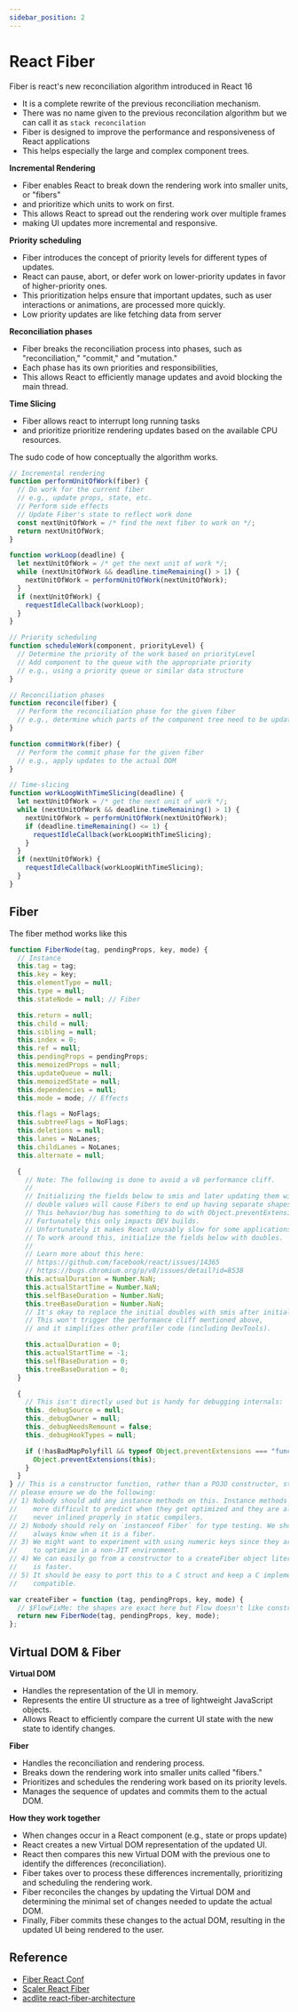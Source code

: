 ```yaml
---
sidebar_position: 2
---
```


# React Fiber

Fiber is react's new reconciliation algorithm introduced in React 16

- It is a complete rewrite of the previous reconciliation mechanism.
- There was no name given to the previous reconcilation algorithm but we can call it as `stack reconcilation`
- Fiber is designed to improve the performance and responsiveness of React applications
- This helps especially the large and complex component trees.

**Incremental Rendering**

- Fiber enables React to break down the rendering work into smaller units, or "fibers"
- and prioritize which units to work on first.
- This allows React to spread out the rendering work over multiple frames
- making UI updates more incremental and responsive.

**Priority scheduling**

- Fiber introduces the concept of priority levels for different types of updates.
- React can pause, abort, or defer work on lower-priority updates in favor of higher-priority ones.
- This prioritization helps ensure that important updates, such as user interactions or animations, are processed more quickly.
- Low priority updates are like fetching data from server

**Reconciliation phases**

- Fiber breaks the reconciliation process into phases, such as "reconciliation," "commit," and "mutation."
- Each phase has its own priorities and responsibilities,
- This allows React to efficiently manage updates and avoid blocking the main thread.

**Time Slicing**

- Fiber allows react to interrupt long running tasks
- and prioritize prioritize rendering updates based on the available CPU resources.

The sudo code of how conceptually the algorithm works.

```jsx
// Incremental rendering
function performUnitOfWork(fiber) {
  // Do work for the current fiber
  // e.g., update props, state, etc.
  // Perform side effects
  // Update Fiber's state to reflect work done
  const nextUnitOfWork = /* find the next fiber to work on */;
  return nextUnitOfWork;
}

function workLoop(deadline) {
  let nextUnitOfWork = /* get the next unit of work */;
  while (nextUnitOfWork && deadline.timeRemaining() > 1) {
    nextUnitOfWork = performUnitOfWork(nextUnitOfWork);
  }
  if (nextUnitOfWork) {
    requestIdleCallback(workLoop);
  }
}

// Priority scheduling
function scheduleWork(component, priorityLevel) {
  // Determine the priority of the work based on priorityLevel
  // Add component to the queue with the appropriate priority
  // e.g., using a priority queue or similar data structure
}

// Reconciliation phases
function reconcile(fiber) {
  // Perform the reconciliation phase for the given fiber
  // e.g., determine which parts of the component tree need to be updated
}

function commitWork(fiber) {
  // Perform the commit phase for the given fiber
  // e.g., apply updates to the actual DOM
}

// Time-slicing
function workLoopWithTimeSlicing(deadline) {
  let nextUnitOfWork = /* get the next unit of work */;
  while (nextUnitOfWork && deadline.timeRemaining() > 1) {
    nextUnitOfWork = performUnitOfWork(nextUnitOfWork);
    if (deadline.timeRemaining() <= 1) {
      requestIdleCallback(workLoopWithTimeSlicing);
    }
  }
  if (nextUnitOfWork) {
    requestIdleCallback(workLoopWithTimeSlicing);
  }
}
```

## Fiber

The fiber method works like this

```jsx
function FiberNode(tag, pendingProps, key, mode) {
  // Instance
  this.tag = tag;
  this.key = key;
  this.elementType = null;
  this.type = null;
  this.stateNode = null; // Fiber

  this.return = null;
  this.child = null;
  this.sibling = null;
  this.index = 0;
  this.ref = null;
  this.pendingProps = pendingProps;
  this.memoizedProps = null;
  this.updateQueue = null;
  this.memoizedState = null;
  this.dependencies = null;
  this.mode = mode; // Effects

  this.flags = NoFlags;
  this.subtreeFlags = NoFlags;
  this.deletions = null;
  this.lanes = NoLanes;
  this.childLanes = NoLanes;
  this.alternate = null;

  {
    // Note: The following is done to avoid a v8 performance cliff.
    //
    // Initializing the fields below to smis and later updating them with
    // double values will cause Fibers to end up having separate shapes.
    // This behavior/bug has something to do with Object.preventExtension().
    // Fortunately this only impacts DEV builds.
    // Unfortunately it makes React unusably slow for some applications.
    // To work around this, initialize the fields below with doubles.
    //
    // Learn more about this here:
    // https://github.com/facebook/react/issues/14365
    // https://bugs.chromium.org/p/v8/issues/detail?id=8538
    this.actualDuration = Number.NaN;
    this.actualStartTime = Number.NaN;
    this.selfBaseDuration = Number.NaN;
    this.treeBaseDuration = Number.NaN;
    // It's okay to replace the initial doubles with smis after initialization.
    // This won't trigger the performance cliff mentioned above,
    // and it simplifies other profiler code (including DevTools).

    this.actualDuration = 0;
    this.actualStartTime = -1;
    this.selfBaseDuration = 0;
    this.treeBaseDuration = 0;
  }

  {
    // This isn't directly used but is handy for debugging internals:
    this._debugSource = null;
    this._debugOwner = null;
    this._debugNeedsRemount = false;
    this._debugHookTypes = null;

    if (!hasBadMapPolyfill && typeof Object.preventExtensions === "function") {
      Object.preventExtensions(this);
    }
  }
} // This is a constructor function, rather than a POJO constructor, still
// please ensure we do the following:
// 1) Nobody should add any instance methods on this. Instance methods can be
//    more difficult to predict when they get optimized and they are almost
//    never inlined properly in static compilers.
// 2) Nobody should rely on `instanceof Fiber` for type testing. We should
//    always know when it is a fiber.
// 3) We might want to experiment with using numeric keys since they are easier
//    to optimize in a non-JIT environment.
// 4) We can easily go from a constructor to a createFiber object literal if that
//    is faster.
// 5) It should be easy to port this to a C struct and keep a C implementation
//    compatible.

var createFiber = function (tag, pendingProps, key, mode) {
  // $FlowFixMe: the shapes are exact here but Flow doesn't like constructors
  return new FiberNode(tag, pendingProps, key, mode);
};
```

## Virtual DOM & Fiber

**Virtual DOM**
- Handles the representation of the UI in memory.
- Represents the entire UI structure as a tree of lightweight JavaScript objects.
- Allows React to efficiently compare the current UI state with the new state to identify changes.

**Fiber**
- Handles the reconciliation and rendering process.
- Breaks down the rendering work into smaller units called "fibers."
- Prioritizes and schedules the rendering work based on its priority levels.
- Manages the sequence of updates and commits them to the actual DOM.

**How they work together**

- When changes occur in a React component (e.g., state or props update)
- React creates a new Virtual DOM representation of the updated UI.
- React then compares this new Virtual DOM with the previous one to identify the differences (reconciliation).
- Fiber takes over to process these differences incrementally, prioritizing and scheduling the rendering work.
- Fiber reconciles the changes by updating the Virtual DOM and determining the minimal set of changes needed to update the actual DOM.
- Finally, Fiber commits these changes to the actual DOM, resulting in the updated UI being rendered to the user.


## Reference
- [Fiber React Conf](https://www.youtube.com/watch?v=ZCuYPiUIONs)
- [Scaler React Fiber](https://www.scaler.com/topics/react/react-fiber/)
- [acdlite react-fiber-architecture](https://github.com/acdlite/react-fiber-architecture)